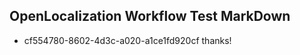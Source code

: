 ## OpenLocalization Workflow Test MarkDown
* cf554780-8602-4d3c-a020-a1ce1fd920cf thanks!

<!--HONumber=Aug16_HO3-->


